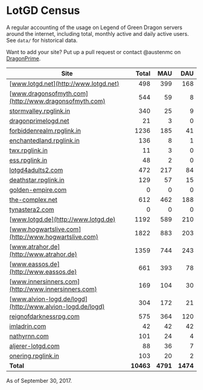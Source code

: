 # LotGD Census
A regular accounting of the usage on Legend of Green Dragon servers around the internet, including total, monthly active and daily active users. See `data/` for historical data.

Want to add your site? Put up a pull request or contact @austenmc on [DragonPrime](http://dragonprime.net).


Site | Total | MAU | DAU
--- | ---:| ---:| ---:
[www.lotgd.net](http://www.lotgd.net)|498|399|168
[www.dragonsofmyth.com](http://www.dragonsofmyth.com)|544|59|8
[stormvalley.rpglink.in](http://stormvalley.rpglink.in)|340|25|9
[dragonprimelogd.net](http://dragonprimelogd.net)|21|3|0
[forbiddenrealm.rpglink.in](http://forbiddenrealm.rpglink.in)|1236|185|41
[enchantedland.rpglink.in](http://enchantedland.rpglink.in)|136|8|1
[twx.rpglink.in](http://twx.rpglink.in)|11|3|0
[ess.rpglink.in](http://ess.rpglink.in)|48|2|0
[lotgd4adults2.com](http://lotgd4adults2.com)|472|217|84
[deathstar.rpglink.in](http://deathstar.rpglink.in)|129|57|15
[golden-empire.com](http://golden-empire.com)|0|0|0
[the-complex.net](http://the-complex.net)|612|462|188
[tynastera2.com](http://tynastera2.com)|0|0|0
[www.lotgd.de](http://www.lotgd.de)|1192|589|210
[www.hogwartslive.com](http://www.hogwartslive.com)|1822|883|203
[www.atrahor.de](http://www.atrahor.de)|1359|744|243
[www.eassos.de](http://www.eassos.de)|661|393|78
[www.innersinners.com](http://www.innersinners.com)|169|104|30
[www.alvion-logd.de/logd](http://www.alvion-logd.de/logd)|304|172|21
[reignofdarknessrpg.com](http://reignofdarknessrpg.com)|575|364|120
[imladrin.com](http://imladrin.com)|42|42|42
[nathyrnn.com](http://nathyrnn.com)|101|24|4
[aljerer-lotgd.com](http://aljerer-lotgd.com)|88|36|7
[onering.rpglink.in](http://onering.rpglink.in)|103|20|2
**Total**|**10463**|**4791**|**1474**

As of September 30, 2017.

